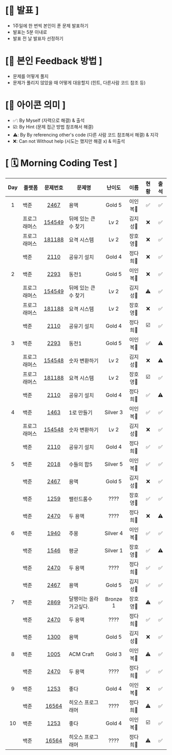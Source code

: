 # **[📌 발표 ]**
- 1주일에 한 번씩 본인이 푼 문제 발표하기
- 발표는 5분 이내로
- 발표 전 날 발표자 선정하기

# **[📌 본인 Feedback 방법 ]**
- 문제를 어떻게 풀지
- 문제가 풀리지 않았을 때 어떻게 대응할지 (힌트, 다른사람 코드 참조 등)

# **[📌 아이콘 의미 ]**
- ✅: By Myself (자력으로 해결) & 출석
- ☑️: By Hint (문제 접근 방법 참조해서 해결)
- ⚠️: By By referencing other's code (다른 사람 코드 참조해서 해결) & 지각
- ❌: Can not Without help (시도는 했지만 해결 x) & 미출석

# **[ 🗓 Morning Coding Test ]**

|Day|플랫폼|문제번호|문제명|난이도|이름|현황|출석
|:-:|------|:-----:|-------|:-----:|:-----:|:-----:|:-----:|
|1|백준|[2467](https://www.acmicpc.net/problem/2467)|용액|Gold 5|이인복🐷|✅|✅|
||프로그래머스|[154549](https://school.programmers.co.kr/learn/courses/30/lessons/154539)|뒤에 있는 큰 수 찾기|Lv 2|김지성🐯|❌|✅|
||프로그래머스|[181188](https://school.programmers.co.kr/learn/courses/30/lessons/181188)|요격 시스템|Lv 2|장호영🐰|❌|✅|
||백준|[2110](https://www.acmicpc.net/problem/2110)|공유기 설치|Gold 4|정다희🙊|❌|✅|
|2|백준|[2293](https://www.acmicpc.net/problem/2293)|동전1|Gold 5|이인복🐷|❌|✅|
||프로그래머스|[154549](https://school.programmers.co.kr/learn/courses/30/lessons/154539)|뒤에 있는 큰 수 찾기|Lv 2|김지성🐯|⚠️|✅|
||프로그래머스|[181188](https://school.programmers.co.kr/learn/courses/30/lessons/181188)|요격 시스템|Lv 2|장호영🐰|❌|✅|
||백준|[2110](https://www.acmicpc.net/problem/2110)|공유기 설치|Gold 4|정다희🙊|☑️|✅|
|3|백준|[2293](https://www.acmicpc.net/problem/2293)|동전1|Gold 5|이인복🐷|✅|⚠️|
||프로그래머스|[154548](https://school.programmers.co.kr/learn/courses/30/lessons/154538)|숫자 변환하기|Lv 2|김지성🐯|❌|⚠️|
||프로그래머스|[181188](https://school.programmers.co.kr/learn/courses/30/lessons/181188)|요격 시스템|Lv 2|장호영🐰|☑️|✅|
||백준|[2110](https://www.acmicpc.net/problem/2110)|공유기 설치|Gold 4|정다희🙊|✅|⚠️|
|4|백준|[1463](https://www.acmicpc.net/problem/1463)|1로 만들기|Silver 3|이인복🐷|✅|✅|
||프로그래머스|[154548](https://school.programmers.co.kr/learn/courses/30/lessons/154538)|숫자 변환하기|Lv 2|김지성🐯|❌|✅|
||백준|[2110](https://www.acmicpc.net/problem/2110)|공유기 설치|Gold 4|정다희🙊|✅|✅|
|5|백준|[2018](https://www.acmicpc.net/problem/2018)|수들의 합5|Silver 5|이인복🐷|✅|✅|
||백준|[2467](https://www.acmicpc.net/problem/2467)|용액|Gold 5|김지성🐯|❌|✅|
||백준|[1259](https://www.acmicpc.net/problem/1259)|팰린드롬수|????|장호영🐰|✅|✅|
||백준|[2470](https://www.acmicpc.net/problem/2470)|두 용액|????|정다희🙊|❌|⚠️|
|6|백준|[1940](https://www.acmicpc.net/problem/1940)|주몽|Silver 4|이인복🐷|✅|✅|
||백준|[1546](https://www.acmicpc.net/problem/1546)|평균|Silver 1|장호영🐰|✅|⚠️|
||백준|[2470](https://www.acmicpc.net/problem/2470)|두 용액|????|정다희🙊|✅|✅|
||백준|[2467](https://www.acmicpc.net/problem/2467)|용액|Gold 5|김지성🐯|✅|✅|
|7|백준|[2869](https://www.acmicpc.net/problem/2869)|달팽이는 올라가고싶다.|Bronze 1|장호영🐰|⚠️|✅|
||백준|[2470](https://www.acmicpc.net/problem/2470)|두 용액|????|정다희🙊|✅|✅|
||백준|[1300](https://www.acmicpc.net/problem/1300)|용액|Gold 5|김지성🐯|❌|✅|
|8|백준|[1005](https://www.acmicpc.net/problem/1005)|ACM Craft|Gold 3|이인복🐷|⚠️|✅|
||백준|[2470](https://www.acmicpc.net/problem/2470)|두 용액|????|정다희🙊|✅|✅|
|9|백준|[1253](https://www.acmicpc.net/problem/1253)|좋다|Gold 4|이인복🐷|❌|✅|
||백준|[16564](https://www.acmicpc.net/problem/16564)|히오스 프로그래머|????|정다희🙊|⚠️|✅|
|10|백준|[1253](https://www.acmicpc.net/problem/1253)|좋다|Gold 4|이인복🐷|☑️|✅|
||백준|[16564](https://www.acmicpc.net/problem/16564)|히오스 프로그래머|????|정다희🙊|⚠️|✅|
